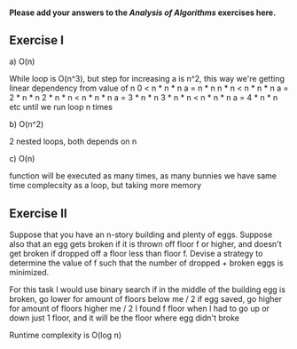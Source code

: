 #### Please add your answers to the ***Analysis of  Algorithms*** exercises here.

## Exercise I

a) O(n)

While loop is O(n^3), but step for increasing a is n^2, this way we're getting linear dependency from value of n
0 < n * n * n
   a = n * n
n * n < n * n * n
   a = 2 * n * n
2 * n * n < n * n * n
   a = 3 * n * n
3 * n * n < n * n * n
   a = 4 * n * n
etc until we run loop n times

b) O(n^2)

2 nested loops, both depends on n

c) O(n)

function will be executed as many times, as many bunnies we have
same time complecsity as a loop, but taking more memory

## Exercise II

Suppose that you have an n-story building and plenty of eggs. Suppose also that an egg gets broken if it is thrown off floor f or higher, and doesn't get broken if dropped off a floor less than floor f. Devise a strategy to determine the value of f such that the number of dropped + broken eggs is minimized.

For this task I would use binary search
if in the middle of the building egg is broken, go lower for amount of floors below me / 2
if egg saved, go higher for amount of floors higher me / 2
I found f floor when I had to go up or down just 1 floor, and it will be the floor where egg didn't broke

Runtime complexity is O(log n)